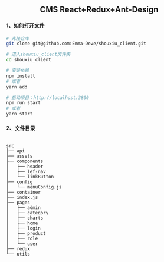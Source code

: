 <h2 align="center">CMS React+Redux+Ant-Design</h2>

<div align="center">

</div>

#### 1、如何打开文件

```bash
# 克隆仓库
git clone git@github.com:Emma-Deve/shouxiu_client.git

# 进入shouxiu_client文件夹
cd shouxiu_client

# 安装依赖
npm install
# 或者
yarn add

# 启动项目：http://localhost:3800
npm run start
# 或者
yarn start


```

#### 2、文件目录

```shell

src
├── api
├── assets
├── components
│   ├── header
│   ├── lef-nav
│   └── linkButton
├── config
│   └── menuConfig.js
├── container
├── index.js
├── pages
│   ├── admin
│   ├── category
│   ├── charts
│   ├── home
│   ├── login
│   ├── product
│   ├── role
│   └── user
├── redux
└── utils
    
```
